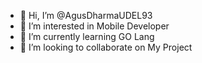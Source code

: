 - 👋 Hi, I’m @AgusDharmaUDEL93
- 👀 I’m interested in Mobile Developer
- 🌱 I’m currently learning GO Lang
- 💞️ I’m looking to collaborate on My Project

<!---
AgusDharmaUDEL93/AgusDharmaUDEL93 is a ✨ special ✨ repository because its `README.md` (this file) appears on your GitHub profile.
You can click the Preview link to take a look at your changes.
--->
